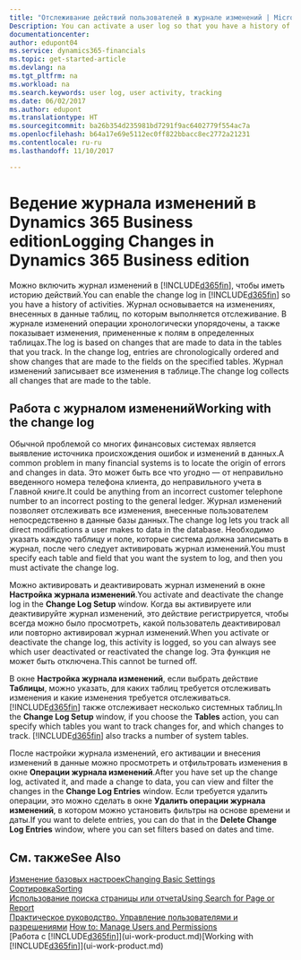 ```yaml
---
title: "Отслеживание действий пользователей в журнале изменений | Microsoft Docs"
Description: You can activate a user log so that you have a history of any changes made to data in tracked tables.
documentationcenter: 
author: edupont04
ms.service: dynamics365-financials
ms.topic: get-started-article
ms.devlang: na
ms.tgt_pltfrm: na
ms.workload: na
ms.search.keywords: user log, user activity, tracking
ms.date: 06/02/2017
ms.author: edupont
ms.translationtype: HT
ms.sourcegitcommit: ba26b354d235981bd7291f9ac6402779f554ac7a
ms.openlocfilehash: b64a17e69e5112ec0ff822bbacc8ec2772a21231
ms.contentlocale: ru-ru
ms.lasthandoff: 11/10/2017

---
```

# <a name="logging-changes-in-dynamics-365-business-edition"></a><span data-ttu-id="2e8b3-102">Ведение журнала изменений в Dynamics 365 Business edition</span><span class="sxs-lookup"><span data-stu-id="2e8b3-102">Logging Changes in Dynamics 365 Business edition</span></span> 
<span data-ttu-id="2e8b3-103">Можно включить журнал изменений в [!INCLUDE[d365fin](includes/d365fin_md.md)], чтобы иметь историю действий.</span><span class="sxs-lookup"><span data-stu-id="2e8b3-103">You can enable the change log in [!INCLUDE[d365fin](includes/d365fin_md.md)] so you have a history of activities.</span></span> <span data-ttu-id="2e8b3-104">Журнал основывается на изменениях, внесенных в данные таблиц, по которым выполняется отслеживание. В журнале изменений операции хронологически упорядочены, а также показывает изменения, примененные к полям в определенных таблицах.</span><span class="sxs-lookup"><span data-stu-id="2e8b3-104">The log is based on changes that are made to data in the tables that you track. In the change log, entries are chronologically ordered and show changes that are made to the fields on the specified tables.</span></span> <span data-ttu-id="2e8b3-105">Журнал изменений записывает все изменения в таблице.</span><span class="sxs-lookup"><span data-stu-id="2e8b3-105">The change log collects all changes that are made to the table.</span></span>  

## <a name="working-with-the-change-log"></a><span data-ttu-id="2e8b3-106">Работа с журналом изменений</span><span class="sxs-lookup"><span data-stu-id="2e8b3-106">Working with the change log</span></span>
<span data-ttu-id="2e8b3-107">Обычной проблемой со многих финансовых системах является выявление источника происхождения ошибок и изменений в данных.</span><span class="sxs-lookup"><span data-stu-id="2e8b3-107">A common problem in many financial systems is to locate the origin of errors and changes in data.</span></span> <span data-ttu-id="2e8b3-108">Это может быть все что угодно — от неправильно введенного номера телефона клиента, до неправильного учета в Главной книге.</span><span class="sxs-lookup"><span data-stu-id="2e8b3-108">It could be anything from an incorrect customer telephone number to an incorrect posting to the general ledger.</span></span> <span data-ttu-id="2e8b3-109">Журнал изменений позволяет отслеживать все изменения, внесенные пользователем непосредственно в данные базы данных.</span><span class="sxs-lookup"><span data-stu-id="2e8b3-109">The change log lets you track all direct modifications a user makes to data in the database.</span></span> <span data-ttu-id="2e8b3-110">Необходимо указать каждую таблицу и поле, которые система должна записывать в журнал, после чего следует активировать журнал изменений.</span><span class="sxs-lookup"><span data-stu-id="2e8b3-110">You must specify each table and field that you want the system to log, and then you must activate the change log.</span></span>  

<span data-ttu-id="2e8b3-111">Можно активировать и деактивировать журнал изменений в окне **Настройка журнала изменений**.</span><span class="sxs-lookup"><span data-stu-id="2e8b3-111">You activate and deactivate the change log in the **Change Log Setup** window.</span></span> <span data-ttu-id="2e8b3-112">Когда вы активируете или деактивируйте журнал изменений, это действие регистрируется, чтобы всегда можно было просмотреть, какой пользователь деактивировал или повторно активировал журнал изменений.</span><span class="sxs-lookup"><span data-stu-id="2e8b3-112">When you activate or deactivate the change log, this activity is logged, so you can always see which user deactivated or reactivated the change log.</span></span> <span data-ttu-id="2e8b3-113">Эта функция не может быть отключена.</span><span class="sxs-lookup"><span data-stu-id="2e8b3-113">This cannot be turned off.</span></span>  

<span data-ttu-id="2e8b3-114">В окне **Настройка журнала изменений**, если выбрать действие **Таблицы**, можно указать, для каких таблиц требуется отслеживать изменения и какие изменения требуется отслеживаться. [!INCLUDE[d365fin](includes/d365fin_md.md)] также отслеживает несколько системных таблиц.</span><span class="sxs-lookup"><span data-stu-id="2e8b3-114">In the **Change Log Setup** window, if you choose the **Tables** action, you can specify which tables you want to track changes for, and which changes to track. [!INCLUDE[d365fin](includes/d365fin_md.md)] also tracks a number of system tables.</span></span>

<span data-ttu-id="2e8b3-115">После настройки журнала изменений, его активации и внесения изменений в данные можно просмотреть и отфильтровать изменения в окне **Операции журнала изменений**.</span><span class="sxs-lookup"><span data-stu-id="2e8b3-115">After you have set up the change log, activated it, and made a change to data, you can view and filter the changes in the **Change Log Entries** window.</span></span> <span data-ttu-id="2e8b3-116">Если требуется удалить операции, это можно сделать в окне **Удалить операции журнала изменений**, в котором можно установить фильтры на основе времени и даты.</span><span class="sxs-lookup"><span data-stu-id="2e8b3-116">If you want to delete entries, you can do that in the **Delete Change Log Entries** window, where you can set filters based on dates and time.</span></span>  

## <a name="see-also"></a><span data-ttu-id="2e8b3-117">См. также</span><span class="sxs-lookup"><span data-stu-id="2e8b3-117">See Also</span></span>
[<span data-ttu-id="2e8b3-118">Изменение базовых настроек</span><span class="sxs-lookup"><span data-stu-id="2e8b3-118">Changing Basic Settings</span></span>](ui-change-basic-settings.md)  
[<span data-ttu-id="2e8b3-119">Сортировка</span><span class="sxs-lookup"><span data-stu-id="2e8b3-119">Sorting</span></span>](ui-sorting.md)  
[<span data-ttu-id="2e8b3-120">Использование поиска страницы или отчета</span><span class="sxs-lookup"><span data-stu-id="2e8b3-120">Using Search for Page or Report</span></span>](ui-search.md)  
<span data-ttu-id="2e8b3-121">[Практическое руководство. Управление пользователями и разрешениями](ui-how-users-permissions.md)  </span><span class="sxs-lookup"><span data-stu-id="2e8b3-121">[How to: Manage Users and Permissions](ui-how-users-permissions.md)  </span></span>  
<span data-ttu-id="2e8b3-122">[Работа с [!INCLUDE[d365fin](includes/d365fin_md.md)]](ui-work-product.md)</span><span class="sxs-lookup"><span data-stu-id="2e8b3-122">[Working with [!INCLUDE[d365fin](includes/d365fin_md.md)]](ui-work-product.md)</span></span>  

